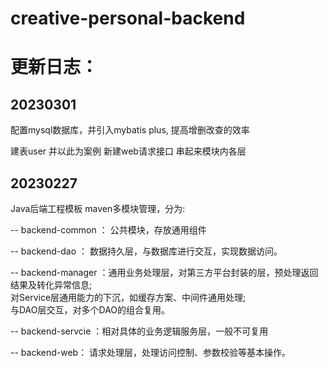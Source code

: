 # creative-personal-backend

# 更新日志：

## 20230301

配置mysql数据库，并引入mybatis plus, 提高增删改查的效率  

建表user 并以此为案例 新建web请求接口 串起来模块内各层




## 20230227 

Java后端工程模板  maven多模块管理，分为:

-- backend-common ： 公共模块，存放通用组件

-- backend-dao ： 数据持久层，与数据库进行交互，实现数据访问。

-- backend-manager ：通用业务处理层，对第三方平台封装的层，预处理返回结果及转化异常信息;   
                                 对Service层通用能力的下沉，如缓存方案、中间件通用处理;  
                                 与DAO层交互，对多个DAO的组合复用。

-- backend-servcie ：相对具体的业务逻辑服务层，一般不可复用

-- backend-web： 请求处理层，处理访问控制、参数校验等基本操作。




